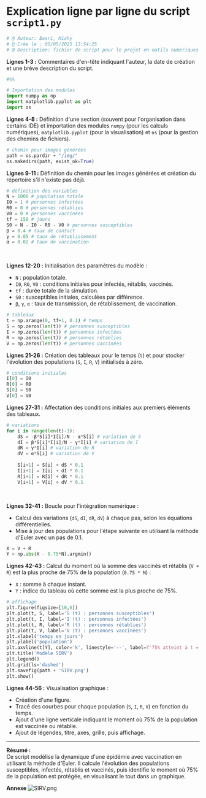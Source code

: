 # Explication ligne par ligne du script `script1.py`

```python:script\script1.py
# @ Auteur: Basri, Miahy
# @ Crée le : 05/05/2025 13:54:25
# @ Description: fichier de script pour le projet en outils numériques
```
**Lignes 1-3 :** Commentaires d'en-tête indiquant l'auteur, la date de création et une brève description du script.

```python
#%%

# Importation des modules
import numpy as np
import matplotlib.pyplot as plt
import os
```

**Lignes 4-8 :** Définition d'une section (souvent pour l'organisation dans certains IDE) et importation des modules `numpy` (pour les calculs numériques), `matplotlib.pyplot` (pour la visualisation) et `os` (pour la gestion des chemins de fichiers).

```python
# chemin pour images générées
path = os.pardir + "/img/"
os.makedirs(path, exist_ok=True)
```
**Lignes 9-11 :** Définition du chemin pour les images générées et création du répertoire s'il n'existe pas déjà.

```python
# définition des variables
N = 1000 # population totale
I0 = 1 # personnes infectées
R0 = 0 # personnes rétablies
V0 = 0 # personnes vaccinées
tf = 150 # jours
S0 = N - I0 - R0 - V0 # personnes susceptibles
β = 0.4 # taux de contact
γ = 0.05 # taux de rétablissement
α = 0.02 # taux de vaccination
```
<div style="page-break-before:always">&nbsp;</div>
<p></p>

**Lignes 12-20 :** Initialisation des paramètres du modèle :
- `N` : population totale.
- `I0`, `R0`, `V0` : conditions initiales pour infectés, rétablis, vaccinés.
- `tf` : durée totale de la simulation.
- `S0` : susceptibles initiales, calculées par différence.
- `β`, `γ`, `α` : taux de transmission, de rétablissement, de vaccination.

```python
# tableaux
t = np.arange(0, tf+1, 0.1) # temps
S = np.zeros(len(t)) # personnes susceptibles
I = np.zeros(len(t)) # personnes infectées
R = np.zeros(len(t)) # personnes rétablies
V = np.zeros(len(t)) # personnes vaccinées
```
**Lignes 21-26 :** Création des tableaux pour le temps (`t`) et pour stocker l'évolution des populations (`S`, `I`, `R`, `V`) initialisés à zéro.

```python
# conditions initiales
I[0] = I0
R[0] = R0
S[0] = S0
V[0] = V0
```
**Lignes 27-31 :** Affectation des conditions initiales aux premiers éléments des tableaux.

```python
# variations
for i in range(len(t)-1):
    dS = -β*S[i]*I[i]/N - α*S[i] # variation de S
    dI = β*S[i]*I[i]/N - γ*I[i] # variation de I
    dR = γ*I[i] # variation de R
    dV = α*S[i] # variation de V
    
    S[i+1] = S[i] + dS * 0.1
    I[i+1] = I[i] + dI * 0.1
    R[i+1] = R[i] + dR * 0.1
    V[i+1] = V[i] + dV * 0.1
```

<div style="page-break-before:always">&nbsp;</div>
<p></p>

**Lignes 32-41 :** Boucle pour l'intégration numérique :
- Calcul des variations (`dS`, `dI`, `dR`, `dV`) à chaque pas, selon les équations différentielles.
- Mise à jour des populations pour l'étape suivante en utilisant la méthode d'Euler avec un pas de 0.1.

```python
X = V + R
Y = np.abs(X - 0.75*N).argmin()
```

**Lignes 42-43 :** Calcul du moment où la somme des vaccinés et rétablis (`V + R`) est la plus proche de 75% de la population (`0.75 * N`) :
- `X` : somme à chaque instant.
- `Y` : indice du tableau où cette somme est la plus proche de 75%.

```python
# affichage 
plt.figure(figsize=[10,6])
plt.plot(t, S, label='S (t) : personnes susceptibles')
plt.plot(t, I, label='I (t) : personnes infectées')
plt.plot(t, R, label='R (t) : personnes rétablies')
plt.plot(t, V, label='V (t) : personnes vaccinées')
plt.xlabel('temps en jours')
plt.ylabel('population')
plt.axvline(t[Y], color='k', linestyle='--', label=f'75% atteint à t = {t[Y]:.1f} jours')
plt.title('Modèle SIRV')
plt.legend()
plt.grid(ls='dashed')
plt.savefig(path + 'SIRV.png')
plt.show()
```
**Lignes 44-56 :** Visualisation graphique :
- Création d'une figure.
- Tracé des courbes pour chaque population (`S`, `I`, `R`, `V`) en fonction du temps.
- Ajout d'une ligne verticale indiquant le moment où 75% de la population est vaccinée ou rétablie.
- Ajout de légendes, titre, axes, grille, puis affichage.

---

**Résumé :**  
Ce script modélise la dynamique d'une épidémie avec vaccination en utilisant la méthode d'Euler. Il calcule l'évolution des populations susceptibles, infectés, rétablis et vaccinés, puis identifie le moment où 75% de la population est protégée, en visualisant le tout dans un graphique.


**Annexe**
![SIRV.png](../img/SIRV.png)